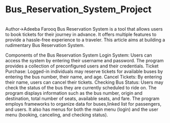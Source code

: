 # Bus_Reservation_System_Project
<br>
Author->Adeeba Farooq
Bus Reservation System is a tool that allows users to book tickets for their journey in advance. It offers multiple features to provide a hassle-free experience to a traveler. This article aims at building a rudimentary Bus Reservation System.

Components of the Bus Reservation System
Login System: Users can access the system by entering their username and password. The program provides a collection of preconfigured users and their credentials.
Ticket Purchase: Logged-in individuals may reserve tickets for available buses by entering the bus number, their name, and age.
Cancel Tickets: By entering their name, users can cancel their tickets.
Checking Bus Status: Users may check the status of the bus they are currently scheduled to ride on. The program displays information such as the bus number, origin and destination, total number of seats, available seats, and fare.
The program employs frameworks to organize data for buses,linked list for passengers, and users. It also has menus for both the main menu (login) and the user menu (booking, canceling, and checking status).


